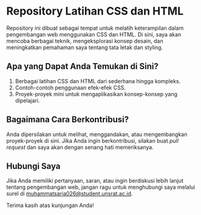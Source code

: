 # Repository Latihan CSS dan HTML

Repository ini dibuat sebagai tempat untuk melatih keterampilan dalam pengembangan web menggunakan CSS dan HTML. 
Di sini, saya akan mencoba berbagai teknik, mengeksplorasi konsep desain, dan meningkatkan pemahaman saya tentang tata letak dan styling.

## Apa yang Dapat Anda Temukan di Sini?

1. Berbagai latihan CSS dan HTML dari sederhana hingga kompleks.
2. Contoh-contoh penggunaan efek-efek CSS.
3. Proyek-proyek mini untuk mengaplikasikan konsep-konsep yang dipelajari.

## Bagaimana Cara Berkontribusi?

Anda dipersilakan untuk melihat, menggandakan, atau mengembangkan proyek-proyek di sini. 
Jika Anda ingin berkontribusi, silakan buat _pull request_ dan saya akan dengan senang hati memeriksanya.



## Hubungi Saya

Jika Anda memiliki pertanyaan, saran, atau ingin berdiskusi lebih lanjut tentang pengembangan web, jangan ragu 
untuk menghubungi saya melalui surel di [muhammatsaria026@student.unsrat.ac.id](mailto:muhammatsaria026@student.unsrat.ac.id).

Terima kasih atas kunjungan Anda!

